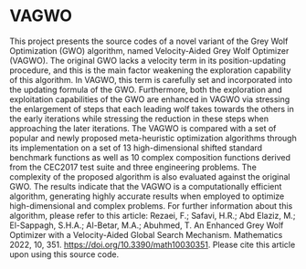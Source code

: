 # VAGWO
This project presents the source codes of a novel variant of the Grey Wolf Optimization (GWO) algorithm, named Velocity-Aided Grey Wolf Optimizer (VAGWO). The original GWO lacks a velocity term in its position-updating procedure, and this is the main factor weakening the exploration capability of this algorithm. In VAGWO, this term is carefully set and incorporated into the updating formula of the GWO. Furthermore, both the exploration and exploitation capabilities of the GWO are enhanced in VAGWO via stressing the enlargement of steps that each leading wolf takes towards the others in the early iterations while stressing the reduction in these steps when approaching the later iterations. The VAGWO is compared with a set of popular and newly proposed meta-heuristic optimization algorithms through its implementation on a set of 13 high-dimensional shifted standard benchmark functions as well as 10 complex composition functions derived from the CEC2017 test suite and three engineering problems. The complexity of the proposed algorithm is also evaluated against the original GWO. The results indicate that the VAGWO is a computationally efficient algorithm, generating highly accurate results when employed to optimize high-dimensional and complex problems. For further information about this algorithm, please refer to this article: Rezaei, F.; Safavi, H.R.; Abd Elaziz, M.; El-Sappagh, S.H.A.; Al-Betar, M.A.; Abuhmed, T. An Enhanced Grey Wolf Optimizer with a Velocity-Aided Global Search Mechanism. Mathematics 2022, 10, 351. https://doi.org/10.3390/math10030351.
Please cite this article upon using this source code.
